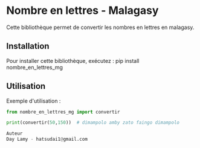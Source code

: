 # Nombre en lettres - Malagasy

Cette bibliothèque permet de convertir les nombres en lettres en malagasy.

## Installation

Pour installer cette bibliothèque, exécutez : pip install nombre_en_lettres_mg


## Utilisation

Exemple d'utilisation :

```python
from nombre_en_lettres_mg import convertir

print(convertir(50,150))  # dimampolo amby zato faingo dimampolo

Auteur
Day Lamy - hatsudai1@gmail.com